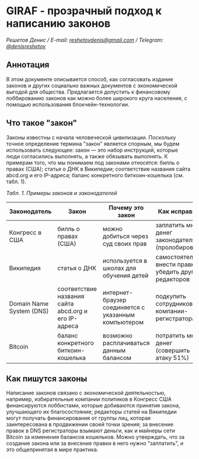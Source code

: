 # GIRAF - прозрачный подход к написанию законов

_Решетов Денис / E-mail:_ [_reshetovdenis@gmail.com_](mailto:reshetovdenis@gmail.com) _/ Telegram:_ [_@denisreshetov_](https://t.me/denisreshetov)

## Аннотация
В этом документе описывается способ, как согласовать издание законов и других социально важных документов с экономической выгодой для общества. Предлагается допустить к финансовому лоббированию законов как можно более широкого круга населения, с помощью использования блокчейн-технологии.

## Что такое "закон"
Законы известны с начала человеческой цивилизации. Поскольку точное определение термина "закон" является спорным, мы будем использовать следующее: закон — это набор инструкций, которые люди согласились выполнять, а также обязывать выполнять. К примерам того, что мы понимаем под законами относятся: билль о правах (США); статья о ДНК в Википедии; соответствие названия сайта abcd.org и его IP-адреса; баланс конкретного биткоин-кошелька (см. табл. 1). 

_Табл. 1. Примеры законов и законодателей_

| Законодатель | Закон | Почему это закон | Как исправить |
| ----------- | ----------- | ----------- | ----------- |
| Конгресс в США | билль о правах (США) | можно добиться через суд своих прав | заплатить много денег законодателям (пролобировать) |
| Википедия | статья о ДНК | используется в школах для обучения детей | самостоятельно внести правки и убедить других редакторов |
| Domain Name System (DNS) | соответствие названия сайта abcd.org и его IP-адреса | интернет-браузер соединяется с указанным компьютером | подкупить сотрудников компании-регистратора |
| Bitcoin | баланс конкретного биткоин-кошелька | возможно расплачиваться данным балансом | потратить много денег (совершить атаку 51%) |

## Как пишутся законы
Написание законов связано с экономической деятельностью, например, избирательные компании политиков в Конгресс США финансируются лоббистами, которые добиваются принятия закона, улучшающего их благосостояние; редакторы статей на Википедии могут получать финансирования от группы лиц, которая заинтересована в продвижении своей точки зрения;
за внесение правок в DNS регистраторы взымают деньги, как и майнеры сети Bitcoin за изменения балансов кошельков.
Можно утверждать, что за создание закона или за внесение правки в него нужно "заплатить", и это общепринятая в мире практика.